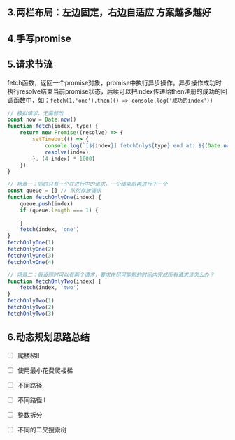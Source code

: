 ## 3.两栏布局：左边固定，右边自适应 方案越多越好

## 4.手写promise

## 5.请求节流

fetch函数，返回一个promise对象，promise中执行异步操作。异步操作成功时执行resolve结束当前promise状态，后续可以把index传递给then注册的成功的回调函数中，如：`fetch(1,'one').then(() => console.log('成功的index'))`

~~~js
// 模拟请求，无需修改
const now = Date.now()
function fetch(index, type) {
    return new Promise((resolve) => {
		setTimeout(() => {
        	console.log(`[${index}] fetchOnly${type} end at: ${(Date.now() - now)/1000}s`)
        	resolve(index)
        }, (4-index) * 1000)
    })
}

// 场景一：同时只有一个在进行中的请求，一个结束后再进行下一个
const queue = [] // 队列存放请求
function fetchOnlyOne(index) {
    queue.push(index)
    if (queue.length === 1) {
        
    }
    fetch(index, 'one')
}
fetchOnlyOne(1)
fetchOnlyOne(2)
fetchOnlyOne(3)
fetchOnlyOne(4)

// 场景二：假设同时可以有两个请求，要求在尽可能短的时间内完成所有请求该怎么办？
function fetchOnlyTwo(index) {
    fetch(index, 'two')
}
fetchOnlyTwo(1)
fetchOnlyTwo(2)
fetchOnlyTwo(3)
~~~

## 6.动态规划思路总结

- [ ] 爬楼梯II
- [ ] 使用最小花费爬楼梯

- [ ] 不同路径
- [ ] 不同路径II
- [ ] 整数拆分
- [ ] 不同的二叉搜索树

